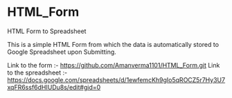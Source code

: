 # HTML_Form
HTML Form to Spreadsheet

This is a simple HTML Form from which the data is automatically stored to Google Spreadsheet upon Submitting.

Link to the form :- https://github.com/Amanverma1101/HTML_Form.git
Link to the spreadsheet :- https://docs.google.com/spreadsheets/d/1ewfemcKh9gIo5qROCZ5r7Hy3U7xqFR6ssf6dHIUDu8s/edit#gid=0
